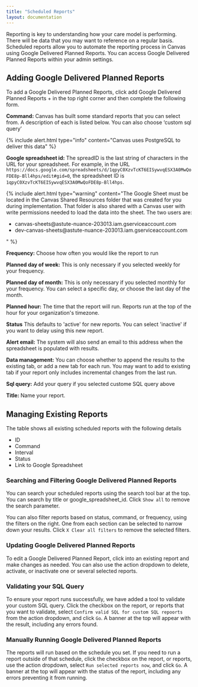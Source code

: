 ```yaml
---
title: "Scheduled Reports"
layout: documentation
---
```


Reporting is key to understanding how your care model is performing. There will be data that you may want to reference on a regular basis. Scheduled reports allow you to automate the reporting process in Canvas using Google Delivered Planned Reports. You can access Google Delivered Planned Reports within your admin settings. 

## Adding Google Delivered Planned Reports
To add a Google Delivered Planned Reports, click add Google Delivered Planned Reports + in the top right corner and then complete the following form.

**Command:** Canvas has built some standard reports that you can select from. A description of each is listed below. You can also choose ‘custom sql query’ 

{% include alert.html type="info" content="Canvas uses PostgreSQL to deliver this data" %}

**Google spreadsheet id:** The spreadID is the last string of characters in the URL for your spreadsheet. For example, in the URL `https://docs.google.com/spreadsheets/d/1qpyC0XzvTcKT6EISywvqESX3A0MwQoFDE8p-Bll4hps/edit#gid=0`, the spreadsheet ID is `1qpyC0XzvTcKT6EISywvqESX3A0MwQoFDE8p-Bll4hps`.

{% include alert.html type="warning" content="The Google Sheet must be located in the Canvas Shared Resources folder that was created for you during implementation. That folder is also shared with a Canvas user with write permissions needed to load the data into the sheet. The two users are: 
<ul>
  <li>canvas-sheets@astute-nuance-203013.iam.gserviceaccount.com</li>
  <li>dev-canvas-sheets@astute-nuance-203013.iam.gserviceaccount.com</li>
</ul>"  %}

**Frequency:** Choose how often you would like the report to run

**Planned day of week:** This is only necessary if you selected weekly for your frequency. 

**Planned day of month:** This is only necessary if you selected monthly for your frequency. You can select a specific day, or choose the last day of the month. 

**Planned hour:** The time that the report will run. Reports run at the top of the hour for your organization's timezone. 

**Status** This defaults to 'active' for new reports. You can select 'inactive' if you want to delay using this new report. 

**Alert email:** The system will also send an email to this address when the spreadsheet is populated with results.

**Data management:** You can choose whether to append the results to the existing tab, or add a new tab for each run. You may want to add to existing tab if your report only includes incremental changes from the last run. 

**Sql query:** Add your query if you selected custome SQL query above

**Title:** Name your report.

## Managing Existing Reports
The table shows all existing scheduled reports with the following details
- ID
- Command
- Interval
- Status
- Link to Google Spreadsheet

### Searching and Filtering Google Delivered Planned Reports
You can search your scheduled reports using the search tool bar at the top. You can search by title or google_spreadsheet_id. Click `Show all` to remove the search parameter. 

You can also filter reports based on status, command, or frequency, using the filters on the right. One from each section can be selected to narrow down your results. Click `X Clear all filters` to remove the selected filters. 

### Updating Google Delivered Planned Reports

To edit a Google Delivered Planned Report, click into an existing report and make changes as needed. You can also use the action dropdown to delete, activate, or inactivate one or several selected reports. 

### Validating your SQL Query
To ensure your report runs successfully, we have added a tool to validate your custom SQL query. Click the checkbox on the report, or reports that you want to validate, select `Confirm valid SQL for custom SQL repoorts` from the action dropdown, and click `Go`. A banner at the top will appear with the result, including any errors found. 

### Manually Running Google Delivered Planned Reports

The reports will run based on the schedule you set. If you need to run a report outside of that schedule, click the checkbox on the report, or reports, use the action dropdown, select `Run selected reports now`, and click `Go`. A banner at the top will appear with the status of the report, including any errors preventing it from running. 

